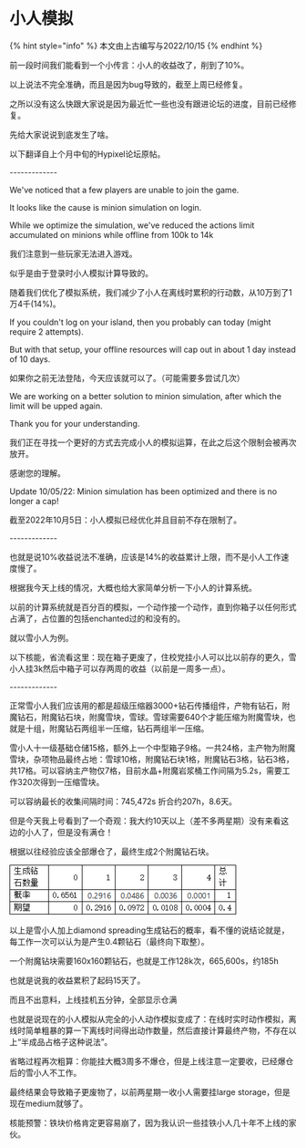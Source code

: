 # 小人模拟

{% hint style="info" %}
本文由上古编写与2022/10/15
{% endhint %}

前一段时间我们能看到一个小传言：小人的收益改了，削到了10%。

以上说法不完全准确，而且是因为bug导致的，截至上周已经修复。

之所以没有这么快跟大家说是因为最近忙一些也没有跟进论坛的进度，目前已经修复。

先给大家说说到底发生了啥。

以下翻译自上个月中旬的Hypixel论坛原帖。

\-------------

We've noticed that a few players are unable to join the game.

It looks like the cause is minion simulation on login.

While we optimize the simulation, we've reduced the actions limit accumulated on minions while offline from 100k to 14k

我们注意到一些玩家无法进入游戏。

似乎是由于登录时小人模拟计算导致的。

随着我们优化了模拟系统，我们减少了小人在离线时累积的行动数，从10万到了1万4千(14%)。

If you couldn't log on your island, then you probably can today (might require 2 attempts).

But with that setup, your offline resources will cap out in about 1 day instead of 10 days.

如果你之前无法登陆，今天应该就可以了。（可能需要多尝试几次）

We are working on a better solution to minion simulation, after which the limit will be upped again.

Thank you for your understanding.

我们正在寻找一个更好的方式去完成小人的模拟运算，在此之后这个限制会被再次放开。

感谢您的理解。

Update 10/05/22: Minion simulation has been optimized and there is no longer a cap!

截至2022年10月5日：小人模拟已经优化并且目前不存在限制了。

\-------------

也就是说10%收益说法不准确，应该是14%的收益累计上限，而不是小人工作速度慢了。

根据我今天上线的情况，大概也给大家简单分析一下小人的计算系统。

以前的计算系统就是百分百的模拟，一个动作接一个动作，直到你箱子以任何形式占满了，占位置的包括enchanted过的和没有的。

就以雪小人为例。

以下核能，省流看这里：现在箱子更废了，住校党挂小人可以比以前存的更久，雪小人挂3k然后中箱子可以存两周的收益（以前是一周多一点）。

\-------------

正常雪小人我们应该用的都是超级压缩器3000+钻石传播组件，产物有钻石，附魔钻石，附魔钻石块，附魔雪块，雪球。雪球需要640个才能压缩为附魔雪块，也就是十组，附魔钻石两组半一压缩，钻石两组半一压缩。

雪小人十一级基础仓储15格，额外上一个中型箱子9格。一共24格，主产物为附魔雪块，杂项物品最终占地：雪球10格，附魔钻石块1格，附魔钻石3格，钻石3格，共17格。可以容纳主产物仅7格，目前水晶+附魔岩浆桶工作间隔为5.2s，需要工作320次得到一压缩雪块。

可以容纳最长的收集间隔时间：745,472s 折合约207h，8.6天。

但是今天我上号看到了一个奇观：我大约10天以上（差不多两星期）没有来看这边的小人了，但是没有满仓！

根据以往经验应该全部爆仓了，最终生成2个附魔钻石块。

![](../.gitbook/assets/0)

以上是雪小人加上diamond spreading生成钻石的概率，看不懂的说结论就是，每工作一次可以认为是产生0.4颗钻石（最终向下取整）。

一个附魔钻块需要160x160颗钻石，也就是工作128k次，665,600s，约185h

也就是说我的收益累积了起码15天了。

而且不出意料，上线挂机五分钟，全部显示仓满

也就是说现在的小人模拟从完全的小人动作模拟变成了：在线时实时动作模拟，离线时简单粗暴的算一下离线时间得出动作数量，然后直接计算最终产物，不存在以上“半成品占格子这种说法”。

省略过程再次粗算：你能挂大概3周多不爆仓，但是上线注意一定要收，已经爆仓后的雪小人不工作。

最终结果会导致箱子更废物了，以前两星期一收小人需要挂large storage，但是现在medium就够了。

核能预警：铁块价格肯定更容易崩了，因为我认识一些挂铁小人几十年不上线的家伙。
